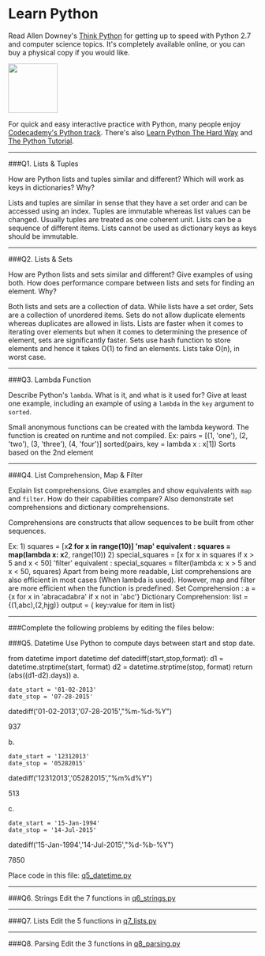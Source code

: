 # Learn Python

Read Allen Downey's [Think Python](http://www.greenteapress.com/thinkpython/) for getting up to speed with Python 2.7 and computer science topics. It's completely available online, or you can buy a physical copy if you would like.

<a href="http://www.greenteapress.com/thinkpython/"><img src="img/think_python.png" style="width: 100px;" target="_blank"></a>

For quick and easy interactive practice with Python, many people enjoy [Codecademy's Python track](http://www.codecademy.com/en/tracks/python). There's also [Learn Python The Hard Way](http://learnpythonthehardway.org/book/) and [The Python Tutorial](https://docs.python.org/2/tutorial/).

---

###Q1. Lists &amp; Tuples

How are Python lists and tuples similar and different? Which will work as keys in dictionaries? Why?

>> 
Lists and tuples are similar in sense that they have a set order and can be accessed using an index. Tuples are immutable whereas list values can be changed. Usually tuples are treated as one coherent unit. Lists can be a sequence of different items. Lists cannot be used as dictionary keys as keys should be immutable.

---

###Q2. Lists &amp; Sets

How are Python lists and sets similar and different? Give examples of using both. How does performance compare between lists and sets for finding an element. Why?

>>
Both lists and sets are a collection of data. While lists have a set order, Sets are a collection of unordered items. Sets do not allow duplicate elements whereas duplicates are allowed in lists.
Lists are faster when it comes to iterating over elements but when it comes to determining the presence of element, sets are significantly faster. Sets use hash function to store elements and hence it takes O(1) to find an elements. Lists take O(n), in worst case.

---

###Q3. Lambda Function

Describe Python's `lambda`. What is it, and what is it used for? Give at least one example, including an example of using a `lambda` in the `key` argument to `sorted`.

>>
Small anonymous functions can be created with the lambda keyword. The function is created on runtime and not compiled.
Ex:
pairs = [(1, 'one'), (2, 'two'), (3, 'three'), (4, 'four')]
sorted(pairs, key = lambda x : x[1])
Sorts based on the 2nd element 

---

###Q4. List Comprehension, Map &amp; Filter

Explain list comprehensions. Give examples and show equivalents with `map` and `filter`. How do their capabilities compare? Also demonstrate set comprehensions and dictionary comprehensions.
>>
Comprehensions are constructs that allow sequences to be built from other sequences. 
>>
Ex:  1) squares = [x**2 for x in range(10)]
     'map' equivalent : squares = map(lambda x: x**2, range(10))
     2) special_squares = [x for x in squares if x > 5 and x < 50]
     'filter' equivalent : special_squares = filter(lambda x: x > 5 and x < 50, squares)
Apart from being more readable, List comprehensions are also efficient in most cases (When lambda is used). However, map and filter are more efficient when the function is predefined.
Set Comprehension :
a = {x for x in 'abracadabra' if x not in 'abc'}
Dictionary Comprehension:
list = {(1,abc),(2,hjg)}
output = { key:value for item in list}

---

###Complete the following problems by editing the files below:

###Q5. Datetime
Use Python to compute days between start and stop date.  

from datetime import datetime
def datediff(start,stop,format):
 d1 = datetime.strptime(start, format)
 d2 = datetime.strptime(stop, format)
 return (abs((d1-d2).days)) 
a.  

```
date_start = '01-02-2013'    
date_stop = '07-28-2015'
```
datediff('01-02-2013','07-28-2015',"%m-%d-%Y")

937

b.  
```
date_start = '12312013'  
date_stop = '05282015'  
```
 datediff('12312013','05282015',"%m%d%Y")
 
513

c.  
```
date_start = '15-Jan-1994'      
date_stop = '14-Jul-2015'  
```
datediff('15-Jan-1994','14-Jul-2015',"%d-%b-%Y")

7850

Place code in this file: [q5_datetime.py](python/q5_datetime.py)

---

###Q6. Strings
Edit the 7 functions in [q6_strings.py](python/q6_strings.py)

---

###Q7. Lists
Edit the 5 functions in [q7_lists.py](python/q7_lists.py)

---

###Q8. Parsing
Edit the 3 functions in [q8_parsing.py](python/q8_parsing.py)





